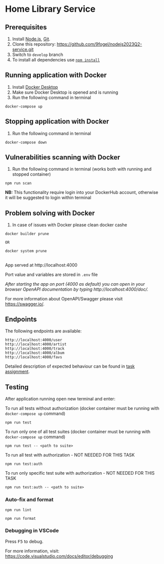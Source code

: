 # Home Library Service

## Prerequisites
1. Install [Node.js](https://nodejs.org/en/download/), [Git](https://git-scm.com/downloads).
2. Clone this repository: https://github.com/9fogel/nodejs2023Q2-service.git
3. Switch to `develop` branch
4. To install all dependencies use [`npm install`](https://docs.npmjs.com/cli/install)

## Running application with Docker
1. Install [Docker Desktop](https://docs.docker.com/engine/install/)
2. Make sure Docker Desktop is opened and is running
3. Run the following command in terminal

```
docker-compose up
```
## Stopping application with Docker
1. Run the following command in terminal

```
docker-compose down
```
## Vulnerabilities scanning with Docker
1. Run the following command in terminal (works both with running and stopped container)

```
npm run scan
```
**NB:** This functionality require login into your DockerHub account, otherwise it will be suggested to login within terminal

## Problem solving with Docker
1. In case of issues with Docker please clean docker cashe

```
docker builder prune

OR

docker system prune
```
##
App served at http://localhost:4000

Port value and variables are stored in `.env` file

_After starting the app on port (4000 as default) you can open
in your browser OpenAPI documentation by typing http://localhost:4000/doc/._

For more information about OpenAPI/Swagger please visit https://swagger.io/.

## Endpoints
The following endpoints are available:
```
http://localhost:4000/user
http://localhost:4000/artist
http://localhost:4000/track
http://localhost:4000/album
http://localhost:4000/favs
```
Detailed description of expected behaviour can be found in [task assignment](https://github.com/AlreadyBored/nodejs-assignments/blob/main/assignments/rest-service/assignment.md).

## Testing

After application running open new terminal and enter:

To run all tests without authorization (docker container must be running with `docker-compose up` command)

```
npm run test
```

To run only one of all test suites (docker container must be running with `docker-compose up` command)

```
npm run test -- <path to suite>
```

To run all test with authorization - NOT NEEDED FOR THIS TASK

```
npm run test:auth
```

To run only specific test suite with authorization - NOT NEEDED FOR THIS TASK

```
npm run test:auth -- <path to suite>
```

### Auto-fix and format

```
npm run lint
```

```
npm run format
```

### Debugging in VSCode

Press <kbd>F5</kbd> to debug.

For more information, visit: https://code.visualstudio.com/docs/editor/debugging